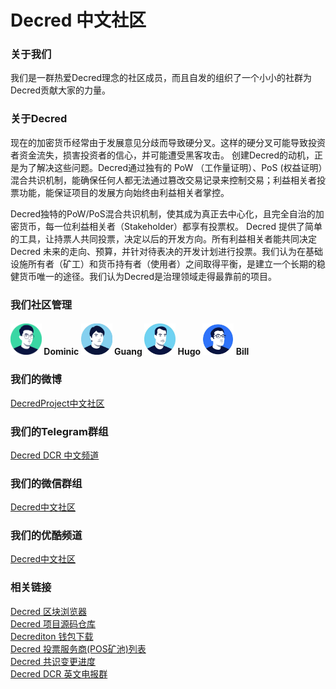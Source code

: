 # Decred 中文社区

### 关于我们 

我们是一群热爱Decred理念的社区成员，而且自发的组织了一个小小的社群为Decred贡献大家的力量。

### 关于Decred

现在的加密货币经常由于发展意见分歧而导致硬分叉。这样的硬分叉可能导致投资者资金流失，损害投资者的信心，并可能遭受黑客攻击。
创建Decred的动机，正是为了解决这些问题。Decred通过独有的 PoW （工作量证明）、PoS (权益证明）混合共识机制，能确保任何人都无法通过篡改交易记录来控制交易；利益相关者投票功能，能保证项目的发展方向始终由利益相关者掌控。

Decred独特的PoW/PoS混合共识机制，使其成为真正去中心化，且完全自治的加密货币，每一位利益相关者（Stakeholder）都享有投票权。 Decred 提供了简单的工具，让持票人共同投票，决定以后的开发方向。所有利益相关者能共同决定 Decred 未来的走向、预算，并针对待表决的开发计划进行投票。我们认为在基础设施所有者（矿工）和货币持有者（使用者）之间取得平衡，是建立一个长期的稳健货币唯一的途径。我们认为Decred是治理领域走得最靠前的项目。

### 我们社区管理
#### <img style="float:none;" width="50" height="50" src="images/Dominic Ting.png"> Dominic <img style="float:none;" width="50" height="50" src="images/Guang.jpg"> Guang <img style="float:none;" width="50" height="50" src="images/Hugo.jpg"> Hugo <img style="float:none;" width="50" height="50" src="images/Bill.jpg"> Bill 


### 我们的微博
[DecredProject中文社区](https://weibo.com/DecredProject)

### 我们的Telegram群组
[Decred DCR 中文频道](https://t.me/decred_cn) 

### 我们的微信群组
[Decred中文社区](https://mp.weixin.qq.com/s/6FY8MR7rUXzou2Cy1-oEfQ)

### 我们的优酷频道
[Decred中文社区](https://i.youku.com/decredproject) 

### 相关链接
[Decred 区块浏览器](https://explorer.dcrdata.org)<br/>
[Decred 项目源码仓库](https://github.com/decred)<br/>
[Decrediton 钱包下载](https://github.com/decred/decred-binaries/releases)<br/>
[Decred 投票服务商(POS矿池)列表](https://www.decred.org/vsp/)<br/>
[Decred 共识变更进度](https://voting.decred.org)<br/>
[Decred DCR 英文电报群](https://t.me/Decred)<br/>
